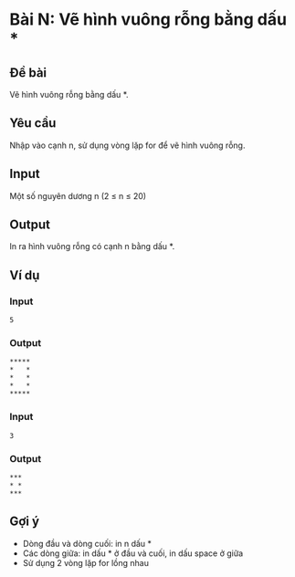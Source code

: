 # Bài N: Vẽ hình vuông rỗng bằng dấu *

## Đề bài
Vẽ hình vuông rỗng bằng dấu *.

## Yêu cầu
Nhập vào cạnh n, sử dụng vòng lặp for để vẽ hình vuông rỗng.

## Input
Một số nguyên dương n (2 ≤ n ≤ 20)

## Output
In ra hình vuông rỗng có cạnh n bằng dấu *.

## Ví dụ

### Input
```
5
```

### Output
```
*****
*   *
*   *
*   *
*****
```

### Input
```
3
```

### Output
```
***
* *
***
```

## Gợi ý
- Dòng đầu và dòng cuối: in n dấu *
- Các dòng giữa: in dấu * ở đầu và cuối, in dấu space ở giữa
- Sử dụng 2 vòng lặp for lồng nhau
